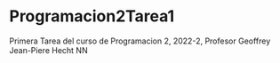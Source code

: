 # Programacion2Tarea1
Primera Tarea del curso de Programacion 2, 2022-2, Profesor Geoffrey Jean-Piere Hecht NN

